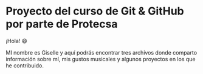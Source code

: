 # Proyecto del curso de Git & GitHub por parte de Protecsa 

¡Hola! 😄 

MI nombre es Giselle y aquí podrás encontrar tres archivos donde comparto información sobre mí, mis gustos musicales y algunos proyectos en los que he contribuido. 

